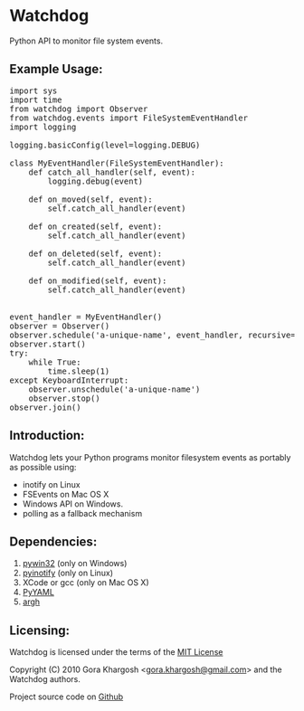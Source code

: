 Watchdog
========
Python API to monitor file system events.

Example Usage:
--------------

<pre>import sys
import time
from watchdog import Observer
from watchdog.events import FileSystemEventHandler
import logging

logging.basicConfig(level=logging.DEBUG)

class MyEventHandler(FileSystemEventHandler):
    def catch_all_handler(self, event):
        logging.debug(event)

    def on_moved(self, event):
        self.catch_all_handler(event)

    def on_created(self, event):
        self.catch_all_handler(event)

    def on_deleted(self, event):
        self.catch_all_handler(event)

    def on_modified(self, event):
        self.catch_all_handler(event)


event_handler = MyEventHandler()
observer = Observer()
observer.schedule('a-unique-name', event_handler, recursive=True, sys.argv[1:])
observer.start()
try:
    while True:
        time.sleep(1)
except KeyboardInterrupt:
    observer.unschedule('a-unique-name')
    observer.stop()
observer.join()</pre>


Introduction:
-------------
Watchdog lets your Python programs monitor filesystem events as
portably as possible using:

* inotify on Linux
* FSEvents on Mac OS X
* Windows API on Windows.
* polling as a fallback mechanism

Dependencies:
-------------
1. [pywin32](http://sourceforge.net/projects/pywin32/) (only on Windows)
2. [pyinotify](http://github.com/seb-m/pyinotify) (only on Linux)
3. XCode or gcc (only on Mac OS X)
4. [PyYAML](http://www.pyyaml.org/)
5. [argh](http://pypi.python.org/pypi/argh)

Licensing:
----------
Watchdog is licensed under the terms of the
[MIT License](http://www.opensource.org/licenses/mit-license.html)

Copyright (C) 2010 Gora Khargosh &lt;gora.khargosh@gmail.com&gt; and the Watchdog authors.

Project source code on [Github](http://github.com/gorakhargosh/watchdog)

